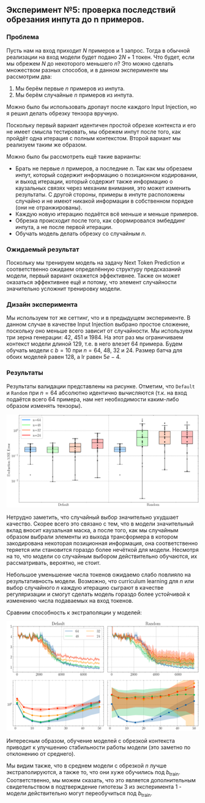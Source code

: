 ## Эксперимент №5: проверка последствий обрезания инпута до n примеров.

### Проблема

Пусть нам на вход приходит $N$ примеров и $1$ запрос. Тогда в обычной реализации на вход модели будет подано $2N + 1$ токен. Что будет, если мы обрежем $N$ до некоторого меньшего $n$? Это можно сделать множеством разных способов, и в данном эксперименте мы рассмотрим два:

1. Мы берём первые $n$ примеров из инпута.
2. Мы берём случайные $n$ примеров из инпута.

Можно было бы использовать дропаут после каждого Input Injection, но я решил делать обрезку тензора вручную.

Поскольку первый вариант идентичен простой обрезке контекста и его не имеет смысла тестировать, мы обрежем инпут после того, как пройдёт одна итерация с полным контекстом. Второй вариант мы реализуем таким же образом. 

Можно было бы рассмотреть ещё такие варианты:

- Брать не первые $n$ примеров, а последние $n$. Так как мы обрезаем инпут, который содержит информацию о позиционном кодировании, и выход итерации, который содержит также информацию о каузальных связях через механим внимания, это может изменить результаты. С другой стороны, примеры в инпуте расположены случайно и не имеют никакой информации в собственном порядке (они не отранжированы).
- Каждую новую итерацию подаётся всё меньше и меньше примеров.
- Обрезка происходит после того, как сформировался эмбеддинг инпута, а не после первой итерации.
- Обучать модель делать обрезку со случайным $n$.

### Ожидаемый результат

Поскольку мы тренируем модель на задачу Next Token Prediction и соответственно ожидаем определённую структуру предсказаний модели, первый вариант окажется эффективнее. Также он может оказаться эффективнее ещё и потому, что элемент случайности значительно усложнит тренировку модели.

### Дизайн эксперимента

Мы используем тот же сеттинг, что и в предыдущем эксперименте. В данном случае в качестве Input Injection выбрано простое сложение, поскольку оно меньше всего зависит от случайности. Мы используем три зерна генерации: $42$, $451$ и $1984$. На этот раз мы ограничиваем контекст модели длиной $129$, т.е. в него влезет $64$ примера. Будем обучать модели с $b = 10$ при $n = 64$, $48$, $32$ и $24$. Размер батча для обоих моделей равен $128$, а $\text{lr}$ равен $5e-4$.

### Результаты

Результаты валидации представлены на рисунке. Отметим, что `Default` и `Random` при $n = 64$ абсолютно идентично вычисляются (т.к. на вход подаётся всего 64 примера, нам нет необходимости каким-либо образом изменять тензоры).

![](./performance%201.svg)

Нетрудно заметить, что случайный выбор значительно ухудшает качество. Скорее всего это связано с тем, что в модели значительный вклад вносит каузальная маска, а после того, как мы случайным образом выбрали элементы из выхода трансформера в котором закодирована некоторая позиционная информация, она соответственно теряется или становится гораздо более нечёткой для модели. Несмотря на то, что модели со случайным выбором действительно обучаются, их рассматривать, вероятно, не стоит.

Небольшое уменьшение числа токенов ожидаемо слабо повлияло на результативность модели. Возможно, что curriculum learning для $n$ или выбор случайного $n$ каждую итерацию сыграют в качестве регуляризации и смогут сделать модель гораздо более устойчивой к изменению числа подаваемых на вход токенов.

Сравним способность к экстраполяции у моделей:

![](./loss%20comparison.svg)

Интересным образом, обучение моделей с обрезкой контекста приводит к улучшению стабильности работы модели (это заметно по отклонению от среднего). 

Мы видим также, что в среднем модели с обрезкой $n$ лучше экстраполируются, а также то, что они хуже обучились под $b_{\text{train}}$. Соответственно, мы можем сказать, что это является дополнительным свидетельством в подтверждение гипотезы 3 из эксперимента 1 - модели действительно могут переобучиться под $b_{\text{train}}$.